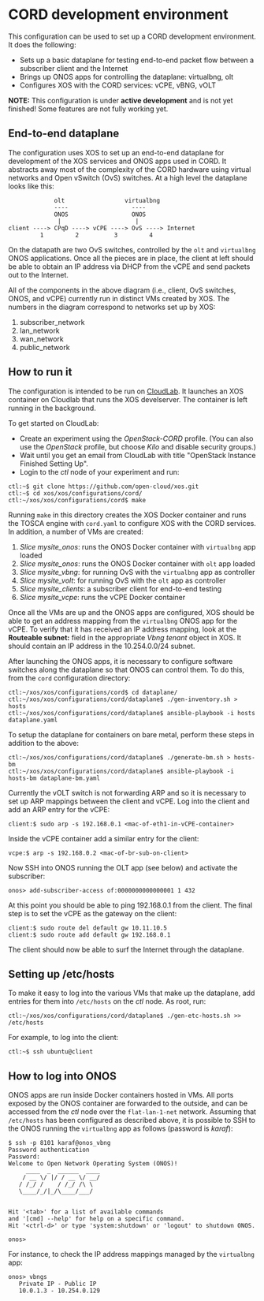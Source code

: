 # CORD development environment

This configuration can be used to set up a CORD development environment.
It does the following:

* Sets up a basic dataplane for testing end-to-end packet flow between a subscriber client and the Internet
* Brings up ONOS apps for controlling the dataplane: virtualbng, olt
* Configures XOS with the CORD services: vCPE, vBNG, vOLT

**NOTE:** This configuration is under **active development** and is not yet finished!  Some features are not
fully working yet.

## End-to-end dataplane

The configuration uses XOS to set up an end-to-end dataplane for development of the XOS services and ONOS apps 
used in CORD.  It abstracts away most of the complexity of the CORD hardware using virtual networks
and Open vSwitch (OvS) switches.  At a high level the dataplane looks like this:

```
             olt                 virtualbng
             ----                  ----
             ONOS                  ONOS
              |                     |
client ----> CPqD ----> vCPE ----> OvS ----> Internet
         1         2          3         4
```

On the datapath are two OvS switches, controlled by the `olt` and `virtualbng` ONOS applications.  Once all the pieces are in
place, the client at left should be able to obtain an IP address via DHCP from the vCPE and send packets out to the Internet.

All of the components in the above diagram (i.e., client, OvS switches, ONOS, and vCPE) currently run in distinct VMs
created by XOS.  The numbers in the diagram correspond to networks set up by XOS:

1. subscriber_network
2. lan_network
3. wan_network
4. public_network

## How to run it

The configuration is intended to be run on [CloudLab](http://cloudlab.us).
It launches an XOS container on Cloudlab that runs the XOS develserver.  The container is left running in the background.

To get started on CloudLab:
* Create an experiment using the *OpenStack-CORD* profile.  (You can also use the *OpenStack* profile, but choose *Kilo*
and disable security groups.)
* Wait until you get an email from CloudLab with title "OpenStack Instance Finished Setting Up".
* Login to the *ctl* node of your experiment and run:
```
ctl:~$ git clone https://github.com/open-cloud/xos.git
ctl:~$ cd xos/xos/configurations/cord/
ctl:~/xos/xos/configurations/cord$ make
```

Running `make` in this directory creates the XOS Docker container and runs the TOSCA engine with `cord.yaml` to
configure XOS with the CORD services.  In addition, a number of VMs are created:

1. *Slice mysite_onos*: runs the ONOS Docker container with `virtualbng` app loaded
1. *Slice mysite_onos*: runs the ONOS Docker container with `olt` app loaded
1. *Slice mysite_vbng*: for running OvS with the `virtualbng` app as controller
1. *Slice mysite_volt*: for running OvS with the `olt` app as controller
1. *Slice mysite_clients*: a subscriber client for end-to-end testing
1. *Slice mysite_vcpe*: runs the vCPE Docker container

Once all the VMs are up and the ONOS apps are configured, XOS should be able to get an address mapping from the `virtualbng`
ONOS app for the vCPE. To verify that it has received an IP address mapping, look at the **Routeable subnet:** field in 
the appropriate *Vbng tenant* object in XOS.  It should contain an IP address in the 10.254.0.0/24 subnet.

After launching the ONOS apps, it is necessary to configure software switches along the dataplane so that ONOS can control
them.  To do this, from the `cord` configuration directory:
```
ctl:~/xos/xos/configurations/cord$ cd dataplane/
ctl:~/xos/xos/configurations/cord/dataplane$ ./gen-inventory.sh > hosts
ctl:~/xos/xos/configurations/cord/dataplane$ ansible-playbook -i hosts dataplane.yaml
```

To setup the dataplane for containers on bare metal, perform these steps in addition to the above:
```
ctl:~/xos/xos/configurations/cord/dataplane$ ./generate-bm.sh > hosts-bm   
ctl:~/xos/xos/configurations/cord/dataplane$ ansible-playbook -i hosts-bm dataplane-bm.yaml
```

Currently the vOLT switch is not forwarding ARP and so it is necessary to set up ARP mappings between the client
and vCPE.  Log into the client and add an ARP entry for the vCPE: 
```
client:$ sudo arp -s 192.168.0.1 <mac-of-eth1-in-vCPE-container>
```
Inside the vCPE container add a similar entry for the client:
```
vcpe:$ arp -s 192.168.0.2 <mac-of-br-sub-on-client>
```

Now SSH into ONOS running the OLT app (see below) and activate the subscriber:
```
onos> add-subscriber-access of:0000000000000001 1 432
```

At this point you should be able to ping 192.168.0.1 from the client.  The final step is to set the 
vCPE as the gateway on the client:
```
client:$ sudo route del default gw 10.11.10.5
client:$ sudo route add default gw 192.168.0.1
```
The client should now be able to surf the Internet through the dataplane.

## Setting up /etc/hosts

To make it easy to log into the various VMs that make up the dataplane, add entries for them into `/etc/hosts` on the 
*ctl* node.  As root, run:
```
ctl:~/xos/xos/configurations/cord/dataplane$ ./gen-etc-hosts.sh >> /etc/hosts
```
For example, to log into the client:
```
ctl:~$ ssh ubuntu@client
```

## How to log into ONOS

ONOS apps are run inside Docker containers hosted in VMs.  All ports exposed by the ONOS container are forwarded to the 
outside, and can be accessed from the *ctl* node over the `flat-lan-1-net` network.  Assuming that `/etc/hosts`
has been configured as described above, it is possible to SSH to the ONOS running the `virtualbng` app as follows (password is *karaf*):

```
$ ssh -p 8101 karaf@onos_vbng
Password authentication
Password:
Welcome to Open Network Operating System (ONOS)!
     ____  _  ______  ____
    / __ \/ |/ / __ \/ __/
   / /_/ /    / /_/ /\ \
   \____/_/|_/\____/___/


Hit '<tab>' for a list of available commands
and '[cmd] --help' for help on a specific command.
Hit '<ctrl-d>' or type 'system:shutdown' or 'logout' to shutdown ONOS.

onos>
```

For instance, to check the IP address mappings managed by the `virtualbng` app:

```
onos> vbngs
   Private IP - Public IP
   10.0.1.3 - 10.254.0.129
```
